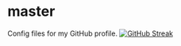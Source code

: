# master
Config files for my GitHub profile.
[![GitHub Streak](https://github-readme-streak-stats.herokuapp.com/?user=BatuhanKaraca99)](https://git.io/streak-stats)
